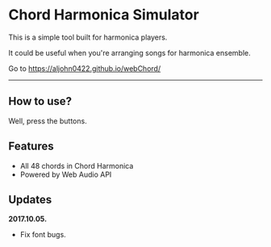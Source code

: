 # Chord Harmonica Simulator
This is a simple tool built for harmonica players. 

It could be useful when you're arranging songs for harmonica ensemble.

Go to https://aljohn0422.github.io/webChord/

----

## How to use?
Well, press the buttons.

## Features
- All 48 chords in Chord Harmonica
- Powered by Web Audio API

## Updates
**2017.10.05.**

- Fix font bugs.